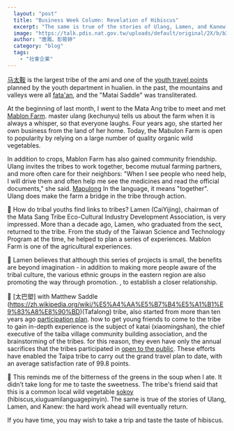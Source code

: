```yaml
---
  layout: "post"
  title: "Business Week Column: Revelation of Hibiscus"
  excerpt: "The same is true of the stories of Ulang, Lamen, and Kanew: the hard work ahead will eventually return."
  image: "https://talk.pdis.nat.gov.tw/uploads/default/original/2X/b/b3847c96045edae82bc127c07d93ade99863b151.jpg"
  author: "唐鳳、彭筱婷"
  category: "blog"
  tags: 
    - "社會企業"
---
```



[马太鞍](https://en.wikipedia.org/wiki/%e9%a6%ac%e5%a4%aa%e9%9e%8d%e9%83%a8%e8%90%bd) is the largest tribe of the ami and one of the [youth travel points](https://youthtravel.tw/sub/travelspot/eastern/index.php?id=33) planned by the youth department in hualien. in the past, the mountains and valleys were all [fata'an](https://amis.moedict.tw/#fata'an), and the "Matai Saddle" was transliterated. 

 At the beginning of last month, I went to the Mata Ang tribe to meet and met [Mablon Farm](https://www.mapulong.com/). master ulang (kechunyu) tells us about the farm when it is always a whisper, so that everyone laughs. Four years ago, she started her own business from the land of her home. Today, the Mabulon Farm is open to popularity by relying on a large number of quality organic wild vegetables. 

 In addition to crops, Mablon Farm has also gained community friendship. Ulang invites the tribes to work together, become mutual farming partners, and more often care for their neighbors: "When I see people who need help, I will drive them and often help me see the medicines and read the official documents," she said. [Mapulong](https://amis.moedict.tw/#:mapolong) In the language, it means "together". Ulang does make the farm a bridge in the tribe through action. 

🌱 How do tribal youths find links to tribes? Lamen (CaiYijing), chairman of the Mata Sang Tribe Eco-Cultural Industry Development Association, is very impressed. More than a decade ago, Lamen, who graduated from the sect, returned to the tribe. From the study of the Taiwan Science and Technology Program at the time, he helped to plan a series of experiences. Mablon Farm is one of the agricultural experiences. 

💪 Lamen believes that although this series of projects is small, the benefits are beyond imagination - in addition to making more people aware of the tribal culture, the various ethnic groups in the eastern region are also promoting the way through promotion. , to establish a closer relationship. 

💯 [太巴塱] with Matthew Saddle (https://zh.wikipedia.org/wiki/%E5%A4%AA%E5%B7%B4%E5%A1%B1%E9%83%A8%E8%90%BD)(Tafalong) tribe, also started from more than ten years ago [participation plan](https://youthtravel.tw/sub/travelspot/eastern/services.php?pid=57&id=225). how to get young friends to come to the tribe to gain in-depth experience is the subject of katai (xiaomingshan), the chief executive of the taiba village community building association, and the brainstorming of the tribes. for this reason, they even have only the annual sacrifices that the tribes participated in [open to the public](https://youthtravel.tw/eventscontent.php?id=498&securechk=8cca1365ab64f567b55bc04a26c84c14). These efforts have enabled the Taipa tribe to carry out the grand travel plan to date, with an average satisfaction rate of 99.8 points. 

🌿 This reminds me of the bitterness of the greens in the soup when I ate. It didn’t take long for me to taste the sweetness. The tribe's friend said that this is a common local wild vegetable [sokoy](https://amis.moedict.tw/#sokoy) (hibiscus,xiuguamilanguagepinyin). The same is true of the stories of Ulang, Lamen, and Kanew: the hard work ahead will eventually return. 

If you have time, you may wish to take a trip and taste the taste of hibiscus. 
